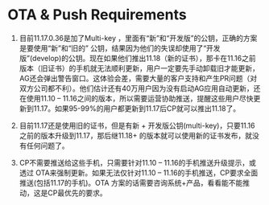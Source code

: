 # OTA & Push Requirements

1. 目前11.17.0.36是加了Multi-key ，里面有“新”和“开发版”的公钥，正确的方案是要使用“新”和“旧的” 公钥，结果因为他们的失误却使用了“开发版”(develop)的公钥。现在如果他们推出11.18（新的证书），那卡在11.16之前版本（旧证书）的手机就无法顺利更新，用户一定要先手动卸载旧才能更新，AG还会弹出警告窗口。这体验会差，需要大量的客户支持和产生PR问题（对双方公司都不利）。他们估计还有40万用户因为没有启动AG应用自动更新，还在使用11.10 – 11.16之间的版本，所以需要运营协助推送，提醒这些用户尽快更新到11.17。如果95-99%的用户都更新到11.17后CP就可以推出11.18了。

2. 目前11.17还是使用旧的证书，但是有新 + 开发版公钥(multi-key)，只要11.16之前的版本升级到11.17，那后继11.18+ 的版本就可以使用新的证书发布，就没有任何问题了。

3. CP不需要推送给这些手机，只需要针对11.10 – 11.16的手机推送升级提示，或透过 OTA来强制更新。如果无法仅针对11.10 – 11.16的手机推送，CP要求全面推送(包括11.17的手机)。OTA 方案的话需要咨询系统+产品，看看能不能推动，这是CP最优先的要求。